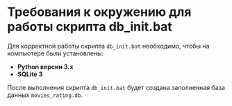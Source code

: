 # Требования к окружению для работы скрипта db_init.bat

Для корректной работы скрипта `db_init.bat` необходимо, чтобы на компьютере были установлены:

- **Python версии 3.x**
- **SQLite 3**

После выполнения скрипта `db_init.bat` будет создана заполненная база данных `movies_rating.db`.
